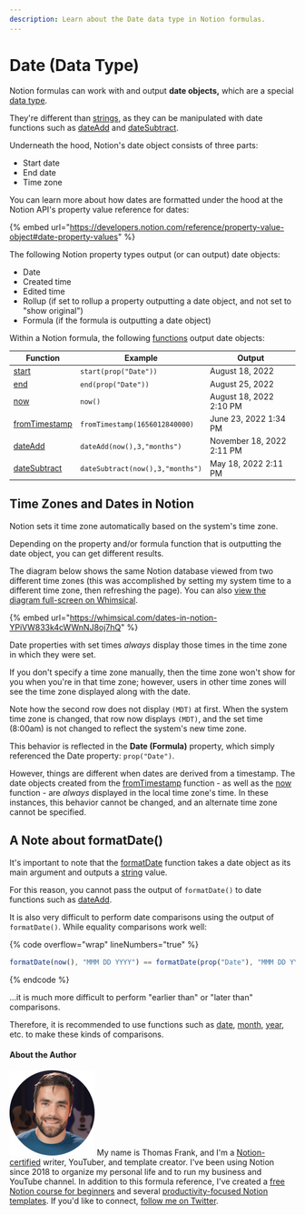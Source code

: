 ```yaml
---
description: Learn about the Date data type in Notion formulas.
---
```


# Date (Data Type)

Notion formulas can work with and output **date objects,** which are a special [data type](./).&#x20;

They're different than [strings](string.md), as they can be manipulated with date functions such as [dateAdd](../../formula-components/functions/dateadd.md) and [dateSubtract](../../formula-components/functions/datesubtract.md).

Underneath the hood, Notion's date object consists of three parts:

* Start date
* End date
* Time zone

You can learn more about how dates are formatted under the hood at the Notion API's property value reference for dates:

{% embed url="https://developers.notion.com/reference/property-value-object#date-property-values" %}

The following Notion property types output (or can output) date objects:

* Date
* Created time
* Edited time
* Rollup (if set to rollup a property outputting a date object, and not set to "show original")
* Formula (if the formula is outputting a date object)

Within a Notion formula, the following [functions](../../formula-components/functions/) output date objects:

| Function                                                             | Example                          | Output                    |
| -------------------------------------------------------------------- | -------------------------------- | ------------------------- |
| [start](../../formula-components/functions/start.md)                 | `start(prop("Date"))`            | August 18, 2022           |
| [end](../../formula-components/functions/end.md)                     | `end(prop("Date"))`              | August 25, 2022           |
| [now](../../formula-components/functions/now.md)                     | `now()`                          | August 18, 2022 2:10 PM   |
| [fromTimestamp](../../formula-components/functions/fromtimestamp.md) | `fromTimestamp(1656012840000)`   | June 23, 2022 1:34 PM     |
| [dateAdd](../../formula-components/functions/dateadd.md)             | `dateAdd(now(),3,"months")`      | November 18, 2022 2:11 PM |
| [dateSubtract](../../formula-components/functions/datesubtract.md)   | `dateSubtract(now(),3,"months")` | May 18, 2022 2:11 PM      |

## Time Zones and Dates in Notion

Notion sets it time zone automatically based on the system's time zone.

Depending on the property and/or formula function that is outputting the date object, you can get different results.

The diagram below shows the same Notion database viewed from two different time zones (this was accomplished by setting my system time to a different time zone, then refreshing the page). You can also [view the diagram full-screen on Whimsical](https://whimsical.com/dates-in-notion-YPiVW833k4cWWnNJ8oj7hQ).

{% embed url="https://whimsical.com/dates-in-notion-YPiVW833k4cWWnNJ8oj7hQ" %}

Date properties with set times _always_ display those times in the time zone in which they were set.&#x20;

If you don't specify a time zone manually, then the time zone won't show for you when you're in that time zone; however, users in other time zones will see the time zone displayed along with the date.

Note how the second row does not display `(MDT)` at first. When the system time zone is changed, that row now displays `(MDT)`, and the set time (8:00am) is not changed to reflect the system's new time zone.

This behavior is reflected in the **Date (Formula)** property, which simply referenced the Date property: `prop("Date")`.

However, things are different when dates are derived from a timestamp. The date objects created from the [fromTimestamp](../../formula-components/functions/fromtimestamp.md) function - as well as the [now](../../formula-components/functions/now.md) function - are _always_ displayed in the local time zone's time. In these instances, this behavior cannot be changed, and an alternate time zone cannot be specified.

## A Note about formatDate()

It's important to note that the [formatDate](../../formula-components/functions/formatdate.md) function takes a date object as its main argument and outputs a [string](string.md) value.

For this reason, you cannot pass the output of `formatDate()` to date functions such as [dateAdd](../../formula-components/functions/dateadd.md).

It is also very difficult to perform date comparisons using the output of `formatDate()`. While equality comparisons work well:

{% code overflow="wrap" lineNumbers="true" %}
```javascript
formatDate(now(), "MMM DD YYYY") == formatDate(prop("Date"), "MMM DD YYYY")
```
{% endcode %}

...it is much more difficult to perform "earlier than" or "later than" comparisons.

Therefore, it is recommended to use functions such as [date](../../formula-components/functions/date.md), [month](../../formula-components/functions/month.md), [year](../../formula-components/functions/year.md), etc. to make these kinds of comparisons.

#### About the Author

<img src="../../.gitbook/assets/Notion Fundamentals with Thomas Frank - Avatar 2021 compressed (1).png" alt="" data-size="line"> My name is Thomas Frank, and I'm a [Notion-certified](https://www.credly.com/badges/95fae13a-17bf-4b4a-a3d2-d58c8a3e6a2a/public\_url) writer, YouTuber, and template creator. I've been using Notion since 2018 to organize my personal life and to run my business and YouTube channel. In addition to this formula reference, I've created a [free Notion course for beginners](https://thomasjfrank.com/fundamentals/) and several [productivity-focused Notion templates](https://thomasjfrank.com/templates/). If you'd like to connect, [follow me on Twitter](https://twitter.com/TomFrankly).
